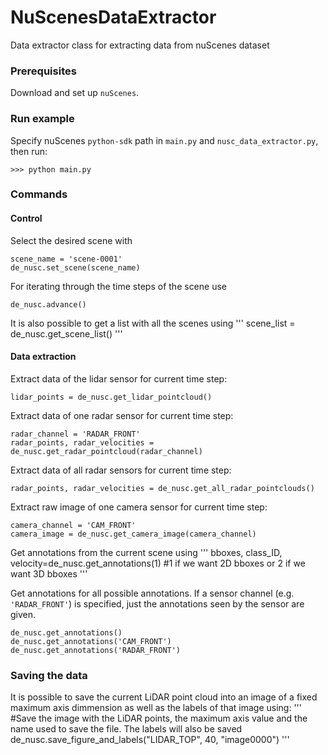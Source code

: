 # NuScenesDataExtractor
Data extractor class for extracting data from nuScenes dataset

### Prerequisites
Download and set up ``nuScenes``. 

### Run example
Specify nuScenes ``python-sdk`` path in ``main.py`` and ``nusc_data_extractor.py``, then run:
```
>>> python main.py
```

### Commands
#### Control
Select the desired scene with
```
scene_name = 'scene-0001'
de_nusc.set_scene(scene_name)
```

For iterating through the time steps of the scene use
```
de_nusc.advance()
```

It is also possible to get a list with all the scenes using
'''
scene_list = de_nusc.get_scene_list()
'''

#### Data extraction
Extract data of the lidar sensor for current time step:
```
lidar_points = de_nusc.get_lidar_pointcloud()
```

Extract data of one radar sensor for current time step:
```
radar_channel = 'RADAR_FRONT'
radar_points, radar_velocities = de_nusc.get_radar_pointcloud(radar_channel)
```

Extract data of all radar sensors for current time step:
```
radar_points, radar_velocities = de_nusc.get_all_radar_pointclouds()
```

Extract raw image of one camera sensor for current time step:
```
camera_channel = 'CAM_FRONT'
camera_image = de_nusc.get_camera_image(camera_channel)
```

Get annotations from the current scene using
'''
bboxes, class_ID, velocity=de_nusc.get_annotations(1) #1 if we want 2D bboxes or 2 if we want 3D bboxes
'''

Get annotations for all possible annotations. If a sensor channel (e.g. ``'RADAR_FRONT'``) is specified, just the annotations seen by the sensor are given.
```
de_nusc.get_annotations()
de_nusc.get_annotations('CAM_FRONT')
de_nusc.get_annotations('RADAR_FRONT')
```

### Saving the data
It is possible to save the current LiDAR point cloud into an image of a fixed maximum axis dimmension as well as the labels of that image using:
'''
#Save the image with the LiDAR points, the maximum axis value and the name used to save the file. The labels will also be saved
de_nusc.save_figure_and_labels("LIDAR_TOP", 40, "image0000")
'''
